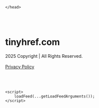 <!DOCTYPE html>
<html data-adblockkey="MFwwDQYJKoZIhvcNAQEBBQADSwAwSAJBALquDFETXRn0Hr05fUP7EJT77xYnPmRbpMy4vk8KYiHnkNpednjOANJcaXDXcKQJN0nXKZJL7TciJD8AoHXK158CAwEAAQ==_SzwjE8LnniOhrSgXY8SSdzQNnqxPNSq9yhbfKJ0OJmQF6q0eUyCyE5kIhDJe7dqI4Bs+2a7GoZd3U4xIEhhXSg==" xmlns="http://www.w3.org/1999/xhtml" lang="en">
<head>
    <meta http-equiv="Content-Type" content="text/html; charset=utf-8"/>
    <meta name="viewport" content="width=device-width, initial-scale=1, shrink-to-fit=no"/>
    <title>tinyhref.com</title>
    <style media="screen">
.asset_star0 {
	background: url('//d38psrni17bvxu.cloudfront.net/themes/assets/star0.gif') no-repeat center;
	width: 13px;
	height: 12px;
	display: inline-block;
}

.asset_star1 {
	background: url('//d38psrni17bvxu.cloudfront.net/themes/assets/star1.gif') no-repeat center;
	width: 13px;
	height: 12px;
	display: inline-block;
}

.asset_starH {
	background: url('//d38psrni17bvxu.cloudfront.net/themes/assets/starH.gif') no-repeat center;
	width: 13px;
	height: 12px;
	display: inline-block;
}

.sitelink {
	padding-right: 16px;
}

.sellerRatings a:link,
.sellerRatings a:visited,
.sellerRatings a:hover,
.sellerRatings a:active {
	text-decoration: none;
	cursor: text;
}

.sellerRatings {
	margin:0 0 3px 20px;
}

.sitelinkHolder {
	margin:-15px 0 15px 35px;
}

#ajaxloaderHolder {
	display: block;
	width: 24px;
	height: 24px;
	background: #fff;
	padding: 8px 0 0 8px;
	margin:10px auto;
	-webkit-border-radius: 4px;
	-moz-border-radius: 4px;
	border-radius: 4px;
}</style>    <style media="screen">
* {
    margin:0;padding:0
}

body {
    background:#101c36;
    font-family: sans-serif;
    text-align: center;
    font-size:1rem;
}

.header {
    padding:1rem 1rem 0;
    overflow:hidden;
}

h1 {
    color:#848484;
    font-size:1.5rem;
}

.header-text-color:visited,
.header-text-color:link,
.header-text-color {
    color:#848484;
}

.comp-is-parked {
  margin: 4px 0 2px;
}

.comp-sponsored {
  text-align: left;
  margin: 0 0 -1.8rem 4px;
}

.wrapper1 {
    margin:1rem;
}

.wrapper2 {
    background:url('//d38psrni17bvxu.cloudfront.net/themes/cleanPeppermintBlack_657d9013/img/bottom.png') no-repeat center bottom;
    padding-bottom:140px;
}

.wrapper3 {
    background:#fff;
    max-width:300px;
    margin:0 auto 1rem;
    padding-top:1px;
    padding-bottom:1px;
}

.onDesktop {
    display:none;
}

.tcHolder {
    padding-top: 2rem;
}

.adsHolder {
    margin: 1rem 0;
    padding-top: 2rem;
    overflow:hidden;
}

.footer {
    color:#626574;
    padding:2rem 1rem;
    font-size:.8rem;
    margin:0 auto;
    max-width:440px;
}

.footer a:link,
.footer a:visited {
    color:#626574;
}

.sale_link_bold a,
.sale_link,
.sale_link a {
    color:#626574 !important;
}

.searchHolder {
    padding:1px 0 1px 1px;
    margin:1rem auto;
    width: 95%;
    max-width: 500px;
}

@media screen and (min-width:600px) {

    .comp-is-parked,
    .comp-sponsored {
      color: #848484;
    }

    .comp-sponsored {
      margin-left: 0;
    }

    .wrapper1 {
        max-width:1500px;
        margin-left:auto;
        margin-right:auto;
    }

    .wrapper2 {
        background:url('//d38psrni17bvxu.cloudfront.net/themes/cleanPeppermintBlack_657d9013/img/arrows.png') no-repeat center top;
        padding-bottom:0;
        min-height:600px;
    }

    .wrapper3 {
        max-width:530px;
        background:none;
    }
}
</style>    <style media="screen">
.fallback-term-holder {
    display: inline-grid;
    grid-template-columns: 1fr;
    width: 100%;
    padding-top: 50px;
}

.fallback-term-link {
    grid-column: 1 / span 1; align-self: center;
    padding: 50px 13px 50px 13px; border-radius: 25px;
    border: 5px solid #ffffff; margin-bottom: 20px;
    background-color: rgb(17, 38, 77);
    text-decoration-line: none;
    font-size: 18px;
    font-weight: 700;
    color: #ffffff;
    text-align: left;
}

.fallback-arrow {
    float: right;
    width: 24px;
    height: 24px;
    background-image: url('data:image/svg+xml;base64,PHN2ZyBmaWxsPScjRDdEN0Q3JyBzdHlsZT0iZmxvYXQ6IHJpZ2h0IiB4bWxucz0iaHR0cDovL3d3dy53My5vcmcvMjAwMC9zdmciIGhlaWdodD0iMjQiIHZpZXdCb3g9IjAgMCAyNCAyNCIgd2lkdGg9IjI0Ij48cGF0aCBkPSJNMCAwaDI0djI0SDB6IiBmaWxsPSJub25lIi8+PHBhdGggZD0iTTUuODggNC4xMkwxMy43NiAxMmwtNy44OCA3Ljg4TDggMjJsMTAtMTBMOCAyeiIvPjwvc3ZnPg==');
}</style>
    
    </head>

<body id="afd"><div id="plBanner"><script id="parklogic" type="text/javascript" src="https://parking3.parklogic.com/page/enhance.js?pcId=12&pId=1129&domain=tinyhref.com" async></script></div>

<div class="wrapper1">
        <div class="wrapper2">
        <div class="wrapper3">
            <br/>
        <script async src="https://euob.youseasky.com/sxp/i/224f85302aa2b6ec30aac9a85da2cbf9.js" data-ch="AdsDeli - domain - landingpage" data-uvid="677fde1c87226c589d1fc643a34bb6f9599aa407" class="ct_clicktrue_80705" data-jsonp="onCheqResponse"></script>
    <noscript>
        <iframe src="https://obseu.youseasky.com/ns/224f85302aa2b6ec30aac9a85da2cbf9.html?ch=AdsDeli%20-%20domain%20-%20landingpage"
                width="0" height="0" style="display:none"></iframe>
    </noscript>
<br/>
<div class="header" id="domainname">
        <h1>tinyhref.com</h1>
    </div>
                        <div class="tcHolder">
                <div id="tc"></div>
            </div>
        </div>
    </div>
            <div class="footer">
            2025 Copyright | All Rights Reserved.
<br/><br/>
<a href="javascript:void(0);" onClick="window.open('/privacy.html', 'privacy-policy', 'width=890,height=330,left=200,top=200,menubar=no,status=yes,toolbar=no').focus()" class="privacy-policy">
    Privacy Policy
</a>
<br/><br/>
<br/><br/>
    </div>
</div>

<script type="text/javascript" language="JavaScript">
    var tcblock = {
        // Required and steady
        'container': 'tc',
        'type': 'relatedsearch',
        'colorBackground': 'transparent',
        
        'number': 3,
        
        // Font-Sizes and Line-Heights
        'fontSizeAttribution': 14,
        'fontSizeTitle': 24,
        'lineHeightTitle': 34,
        // Colors
        'colorAttribution': '#aaa',
        'colorTitleLink': '#0277bd',
        // Alphabetically
        'horizontalAlignment': 'center',
        'noTitleUnderline': false,
        'rolloverLinkColor': '#01579b',
        'verticalSpacing': 10
    };
    var searchboxBlock = {
        'container': 'search',
        'type': 'searchbox',
        'fontSizeSearchInput': 12,
        'hideSearchInputBorder': false,
        'hideSearchButtonBorder': true,
        'fontSizeSearchButton': 13,
        'colorBackground': 'transparent',
        'colorSearchButton': '#0b3279',
        'colorSearchButtonText': '#fff'
    };
    </script>
<script type="text/javascript">let isAdult=false;         let containerNames=[];         let uniqueTrackingID='MTc1ODc3NzY0My44MDg0OjViY2RmMTFiYmI5OWI1NDAzZjcyYTVhZDBjNTkzNjFiNzRmMDkxZjdjYzA2OGJhM2ZiZGY0YmQ5MTE5OWMyZGM6NjhkNGQxMmJjNTVjZA==';         let search='';         let themedata='eyJhbGciOiJBMTI4S1ciLCJlbmMiOiJBMTI4Q0JDLUhTMjU2In0.69z-DUlB3tP6IrvCyLpuz8kGlBdmZrDzjkAA1aELSA48hEcir_Dz4Q.VJSszGtYT-1DLvMqC0BG4w.4TBp194MrH2KDx1kvj0Qhx29x42QZsQMHC0taN-a1SeKWGdoUbBM0WPEFfPw9zGrPgf43wddiXsdvoGKkHJExkHi3zIjq-vqPnONZA6A_qhKZKAzSe_U74R2e38NNJTc5T0wogKcnh72qHvFXSQjehj9AC0dVlFdX30IsW78VNNo4IrT1DHtwqBqICP05SQPMhwGxlorEU9w0ZRzV9yEdz575eUchpG9ZORXFjww0j_r1zyh3Z9wBau8uuOuuhRzF_U46odqL4YgnVBl5o_OyFYdtnSLQeDsHR9y8vPnriR9VgqxIkMkWxqNRT6UWzPadTUSQ6P_hdZdfYZb-hlQJjDiyPMutrfA_2sOU4YN4VX51iWs5TPaa-XVjtDovkpu4_p4Xtgc2TqBCn9Gjrpv1xC8Itli0SdXKaem6p69Dx1Lf3gPxID7Tt5Ldo6XSf4WKxb-N0ZJGXYyDnhMCpU7qBuSzh3pJxilHzVmO0aBCZLkJPhgRExRqJwY3f-cs3yubOToLzRc4OoIyh4zo1VoLZHAD4o5a6KpoHRC3POiMbLRQIQC5vS9fzDlqvX-7qRNw9B-rgcIxWNOOBtmT0RWfSeIfTNV_SLiU8SZ2U26jIeRtnFYsF7FmnASkRmoaxZL.2VH0c6WZQlO0JKl48cuiLw';         let domain='tinyhref.com';         let scriptPath='';         let adtest='off';if(top.location!==location) { top.location.href=location.protocol + '//' + location.host + location.pathname + (location.search ? location.search + '&' : '?') + '_xafvr=NDRlZDM3NTJjM2QyZTdlM2FjNDcyMzk4M2U3ZWEzMmI5ZDYyNTgyMyw2OGQ0ZDEyYmNhNmM2'; }let pageLoadedCallbackTriggered = false;let fallbackTriggered = false;let formerCalledArguments = false;let pageOptions = {'pubId': 'dp-teaminternet01','resultsPageBaseUrl': '//' + location.host + '/?ts=','fontFamily': 'arial','optimizeTerms': true,'maxTermLength': 40,'adtest': true,'clicktrackUrl': '//' + location.host + '/munin/a/tr/click?','attributionText': 'Ads','colorAttribution': '#b7b7b7','fontSizeAttribution': 16,'attributionBold': false,'rolloverLinkBold': false,'fontFamilyAttribution': 'arial','adLoadedCallback': function(containerName, adsLoaded, isExperimentVariant, callbackOptions) {let data = {containerName: containerName,adsLoaded: adsLoaded,isExperimentVariant: isExperimentVariant,callbackOptions: callbackOptions,terms: pageOptions.terms};if (!adsLoaded || (containerName in containerNames)) {ajaxQuery(scriptPath + "/munin/a/tr/adloaded"+ "?toggle=adloaded"+ "&uid=" + encodeURIComponent(uniqueTrackingID)+ "&domain=" + encodeURIComponent(domain)+ "&data=" + encodeURIComponent(JSON.stringify(data)));}},'pageLoadedCallback': function (requestAccepted, status) {document.body.style.visibility = 'visible';pageLoadedCallbackTriggered = true;if ((status.faillisted === true || status.faillisted == "true" || status.blocked === true || status.blocked == "true" ) && status.error_code != 25) {ajaxQuery(scriptPath + "/munin/a/tr/block?domain=" + encodeURIComponent(domain) + "&caf=1&toggle=block&reason=other&uid=" + encodeURIComponent(uniqueTrackingID));}if (status.errorcode && !status.error_code) {status.error_code = status.errorcode;}if (status.error_code) {ajaxQuery(scriptPath + "/munin/a/tr/errorcode?domain=" + encodeURIComponent(domain) + "&caf=1&toggle=errorcode&code=" + encodeURIComponent(status.error_code) + "&uid=" + encodeURIComponent(uniqueTrackingID));if ([18, 19].indexOf(parseInt(status.error_code)) != -1 && fallbackTriggered == false) {fallbackTriggered = true;if (typeof loadFeed === "function") {window.location.href = '//' + location.host;}}if (status.error_code == 20) {window.location.replace("//dp.g.doubleclick.net/apps/domainpark/domainpark.cgi?client=" + encodeURIComponent((pageOptions.pubid.match(/^ca-/i) ? "" : "ca-") + pageOptions.pubid) + "&domain_name=" + encodeURIComponent(domain) + "&output=html&drid=" + encodeURIComponent(pageOptions.domainRegistrant));}}if (status.needsreview === true || status.needsreview == "true") {ajaxQuery(scriptPath + "/munin/a/tr/needsreview?domain=" + encodeURIComponent(domain) + "&caf=1&toggle=needsreview&uid=" + encodeURIComponent(uniqueTrackingID));}if ((status.adult === true || status.adult == "true") && !isAdult) {ajaxQuery(scriptPath + "/munin/a/tr/adult?domain=" + encodeURIComponent(domain) + "&caf=1&toggle=adult&uid=" + encodeURIComponent(uniqueTrackingID));} else if ((status.adult === false || status.adult == "false") && isAdult) {ajaxQuery(scriptPath + "/munin/a/tr/nonadult?domain=" + encodeURIComponent(domain) + "&caf=1&toggle=nonadult&uid=" + encodeURIComponent(uniqueTrackingID));}if (requestAccepted) {if (status.feed) {ajaxQuery(scriptPath + "/munin/a/tr/feed?domain=" + encodeURIComponent(domain) + "&caf=1&toggle=feed&feed=" + encodeURIComponent(status.feed) + "&uid=" + encodeURIComponent(uniqueTrackingID));}if (status.error_code) {ajaxQuery(scriptPath + "/munin/a/tr/answercheck/error?domain=" + encodeURIComponent(domain) + "&caf=1&toggle=answercheck&answer=error_" + encodeURIComponent(status.error_code) + "&uid=" + encodeURIComponent(uniqueTrackingID));} else {ajaxQuery(scriptPath + "/munin/a/tr/answercheck/yes?domain=" + encodeURIComponent(domain) + "&caf=1&toggle=answercheck&answer=yes&uid=" + encodeURIComponent(uniqueTrackingID));}} else {ajaxQuery(scriptPath + "/munin/a/tr/answercheck/reject?domain=" + encodeURIComponent(domain) + "&caf=1&toggle=answercheck&answer=rejected&uid=" + encodeURIComponent(uniqueTrackingID));}}};let x = function (obj1, obj2) {if (typeof obj1 != "object")obj1 = {};for (let key in obj2)obj1[key] = obj2[key];return obj1;};function getXMLhttp() {let xmlHttp = null;try {xmlHttp = new XMLHttpRequest();} catch (e) {try {xmlHttp = new ActiveXObject("Msxml2.XMLHTTP");} catch (ex) {try {xmlHttp = new ActiveXObject("Microsoft.XMLHTTP");} catch (exc) {}}}return xmlHttp;}function ajaxQuery(url) {if (adtest == 'on') return false;xmlHttp = getXMLhttp();if (!xmlHttp) return ajaxBackfill(url);xmlHttp.open("GET", url, false);return xmlHttp.send(null);}function ajaxBackfill(url) {if (adtest == 'on') return false;if (url.indexOf("&toggle=browserjs") > -1) return false;try {let img = document.createElement('img');img.style.visibility = 'hidden';img.style.width = '1px';img.style.height = '1px';img.src = url + "&_t=" + new Date().getTime();document.body.appendChild(img);} catch (e) {}}ajaxQuery(scriptPath + "/munin/a/tr/browserjs?domain=" + encodeURIComponent(domain) + "&toggle=browserjs&uid=" + encodeURIComponent(uniqueTrackingID));x(pageOptions, {resultsPageBaseUrl: '//tinyhref.com/?ts=eyJhbGciOiJBMTI4S1ciLCJlbmMiOiJBMTI4Q0JDLUhTMjU2In0.69z-DUlB3tP6IrvCyLpuz8kGlBdmZrDzjkAA1aELSA48hEcir_Dz4Q.VJSszGtYT-1DLvMqC0BG4w.4TBp194MrH2KDx1kvj0Qhx29x42QZsQMHC0taN-a1SeKWGdoUbBM0WPEFfPw9zGrPgf43wddiXsdvoGKkHJExkHi3zIjq-vqPnONZA6A_qhKZKAzSe_U74R2e38NNJTc5T0wogKcnh72qHvFXSQjehj9AC0dVlFdX30IsW78VNNo4IrT1DHtwqBqICP05SQPMhwGxlorEU9w0ZRzV9yEdz575eUchpG9ZORXFjww0j_r1zyh3Z9wBau8uuOuuhRzF_U46odqL4YgnVBl5o_OyFYdtnSLQeDsHR9y8vPnriR9VgqxIkMkWxqNRT6UWzPadTUSQ6P_hdZdfYZb-hlQJjDiyPMutrfA_2sOU4YN4VX51iWs5TPaa-XVjtDovkpu4_p4Xtgc2TqBCn9Gjrpv1xC8Itli0SdXKaem6p69Dx1Lf3gPxID7Tt5Ldo6XSf4WKxb-N0ZJGXYyDnhMCpU7qBuSzh3pJxilHzVmO0aBCZLkJPhgRExRqJwY3f-cs3yubOToLzRc4OoIyh4zo1VoLZHAD4o5a6KpoHRC3POiMbLRQIQC5vS9fzDlqvX-7qRNw9B-rgcIxWNOOBtmT0RWfSeIfTNV_SLiU8SZ2U26jIeRtnFYsF7FmnASkRmoaxZL.2VH0c6WZQlO0JKl48cuiLw',hl: 'en',kw: '',terms: '',uiOptimize: true, channel: 'bucket007,bucket102,bucket077', pubId: 'dp-teaminternet09_3ph',adtest: 'off',personalizedAds: false,clicktrackUrl: 'https://tinyhref.com/munin/a/tr/click' + '?click=caf' + '&domain=tinyhref.com&uid=MTc1ODc3NzY0My44MDg0OjViY2RmMTFiYmI5OWI1NDAzZjcyYTVhZDBjNTkzNjFiNzRmMDkxZjdjYzA2OGJhM2ZiZGY0YmQ5MTE5OWMyZGM6NjhkNGQxMmJjNTVjZA%3D%3D&ts=eyJhbGciOiJBMTI4S1ciLCJlbmMiOiJBMTI4Q0JDLUhTMjU2In0.69z-DUlB3tP6IrvCyLpuz8kGlBdmZrDzjkAA1aELSA48hEcir_Dz4Q.VJSszGtYT-1DLvMqC0BG4w.4TBp194MrH2KDx1kvj0Qhx29x42QZsQMHC0taN-a1SeKWGdoUbBM0WPEFfPw9zGrPgf43wddiXsdvoGKkHJExkHi3zIjq-vqPnONZA6A_qhKZKAzSe_U74R2e38NNJTc5T0wogKcnh72qHvFXSQjehj9AC0dVlFdX30IsW78VNNo4IrT1DHtwqBqICP05SQPMhwGxlorEU9w0ZRzV9yEdz575eUchpG9ZORXFjww0j_r1zyh3Z9wBau8uuOuuhRzF_U46odqL4YgnVBl5o_OyFYdtnSLQeDsHR9y8vPnriR9VgqxIkMkWxqNRT6UWzPadTUSQ6P_hdZdfYZb-hlQJjDiyPMutrfA_2sOU4YN4VX51iWs5TPaa-XVjtDovkpu4_p4Xtgc2TqBCn9Gjrpv1xC8Itli0SdXKaem6p69Dx1Lf3gPxID7Tt5Ldo6XSf4WKxb-N0ZJGXYyDnhMCpU7qBuSzh3pJxilHzVmO0aBCZLkJPhgRExRqJwY3f-cs3yubOToLzRc4OoIyh4zo1VoLZHAD4o5a6KpoHRC3POiMbLRQIQC5vS9fzDlqvX-7qRNw9B-rgcIxWNOOBtmT0RWfSeIfTNV_SLiU8SZ2U26jIeRtnFYsF7FmnASkRmoaxZL.2VH0c6WZQlO0JKl48cuiLw&adtest=off' });x(pageOptions, [] );x(pageOptions, { domainRegistrant:'as-drid-2204919519437054' } );function loadFeed() {let s = document.createElement('script');let blurredTerms = document.getElementById('blurred-terms');if (blurredTerms !== null) {blurredTerms.style.display = "none";}s.src = '//www.google.com/adsense/domains/caf.js?abp=1&adsdeli=true';document.body.appendChild(s);let a = Array.prototype.slice.call(arguments);s.onload = function () {let c = google.ads.domains.Caf;switch (a.length) {case 1:return new c(a[0]);case 2:return new c(a[0], a[1]);case 3:return new c(a[0], a[1], a[2]);case 4:return new c(a[0], a[1], a[2], a[3]);case 5:return new c(a[0], a[1], a[2], a[3], a[4]);}return c.apply(null, a);};}</script>
<script type="text/javascript">
var ls = function(xhr, token) {
    xhr.onreadystatechange = function () {
        if (xhr.readyState === XMLHttpRequest.DONE) {
            if (xhr.status >= 200 && xhr.status <= 400) {
                if (xhr.responseText.trim() === '') {
                    return;
                }
    
                console.log(JSON.parse(xhr.responseText))
            } else {
                console.log('There was a problem with the request.');
            }
        }
    }
    
    xhr.open('GET', '/munin/a/l' + 's?t=68d4d12b&token=' + encodeURI(token), true);
    xhr.send();
};
ls(new XMLHttpRequest(), '677fde1c87226c589d1fc643a34bb6f9599aa407');
if (typeof window.chronosfailed === 'function') { window.chronosfailed(); }
</script>

<script type='text/javascript'>x(pageOptions, { "styleId":5837883959});</script>
<script>
    function getLoadFeedArguments() {
        let arguments = [
            pageOptions
        ];

        let possibleArguments = ['adblock', 'adblock1', 'adblock2', 'tcblock', 'searchboxBlock', 'rtblock', 'rsblock', 'searchblock'];
        for (let i = 0; i < possibleArguments.length; i++) {
            if (typeof this[possibleArguments[i]] !== 'undefined') {
                arguments.push(this[possibleArguments[i]]);
            }
        }

        return arguments;
    }
</script>

    <script>
        loadFeed(...getLoadFeedArguments());
    </script>
</body>
</html>
